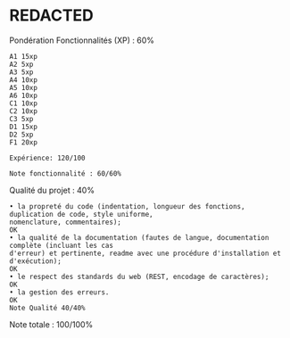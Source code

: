 # REDACTED

Pondération
Fonctionnalités (XP) : 60%
    
    A1 15xp    
    A2 5xp
    A3 5xp
    A4 10xp
    A5 10xp
    A6 10xp
    C1 10xp
    C2 10xp
    C3 5xp
    D1 15xp
    D2 5xp
    F1 20xp

    Expérience: 120/100

    Note fonctionnalité : 60/60%

Qualité du projet : 40%

    • la propreté du code (indentation, longueur des fonctions, duplication de code, style uniforme,
    nomenclature, commentaires);
	OK
    • la qualité de la documentation (fautes de langue, documentation complète (incluant les cas
    d'erreur) et pertinente, readme avec une procédure d'installation et d'exécution);
	OK
    • le respect des standards du web (REST, encodage de caractères);
	OK
    • la gestion des erreurs.
	OK
    Note Qualité 40/40%

Note totale : 100/100%

